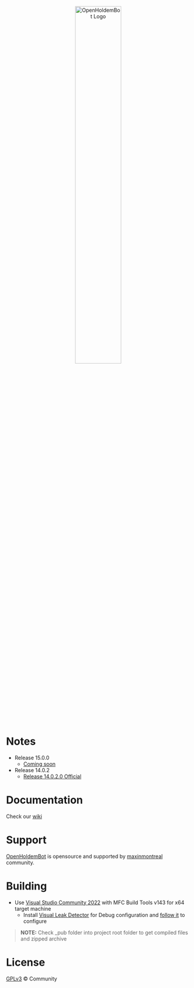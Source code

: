 <p align="center">
  <br />
  <a title="Welcome" href="https://github.com/OpenHoldem/openholdembot/releases"><img src="https://raw.githubusercontent.com/rub3r0id/OpenHoldemBot/dev/Other/Assets/openholdembot_logo.png" alt="OpenHoldemBot Logo" width="50%" /></a>
</p>

# Notes

* Release 15.0.0
  * <a title="Check plans and test it" href="https://www.maxinmontreal.com/forums/viewtopic.php?f=112&t=23697">Coming soon</a>
* Release 14.0.2
  * <a title="Download release" href="https://github.com/OpenHoldem/openholdembot/releases/tag/OpenHoldem_14_0_2_0_0">Release 14.0.2.0 Official</a>  

# Documentation

Check our [wiki](https://github.com/rub3r0id/openholdembot/wiki)

# Support

[OpenHoldemBot](https://github.com/OpenHoldem/openholdembot) is opensource and supported by <a title="Learn more about OpenHoldemBot" href="https://www.maxinmontreal.com/forums/">maxinmontreal</a> community. 

# Building
* Use [Visual Studio Community 2022](https://visualstudio.microsoft.com/ru/vs/community/) with MFC Build Tools v143 for x64 target machine
  * Install [Visual Leak Detector](https://github.com/Azure/vld/releases/) for Debug configuration and [follow it](https://raw.githubusercontent.com/rub3r0id/OpenHoldemBot/dev/Libraries/Internal/Debugger/debugger.cpp) to configure
> **NOTE:** Check _pub folder into project root folder to get compiled files and zipped archive

# License

[GPLv3](LICENSE.md) &copy; Community
